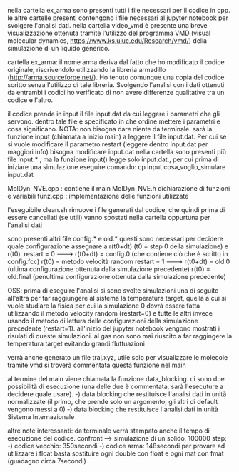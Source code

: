 nella cartella ex_arma sono presenti tutti i file necessari per il codice in cpp. 
le altre cartelle presenti contengono i file necessari al jupyter notebook per svolgere l'analisi dati. 
nella cartella video_vmd è presente una breve visualizzazione ottenuta tramite l'utilizzo del programma VMD
(visual molecular dynamics, https://www.ks.uiuc.edu/Research/vmd/) della simulazione di un liquido generico.

cartella ex_arma:
  il nome arma deriva dal fatto che ho modificato il codice originale, riscrivendolo utilizzando la libreria
  armadillo (http://arma.sourceforge.net/). Ho tenuto comunque una copia del codice scritto senza l'utilizzo di tale libreria. 
  Svolgendo l'analisi con i dati ottenuti da entrambi i codici ho verificato di non avere differenze qualitative
  tra un codice e l'altro.

il codice prende in input il file input.dat da cui leggere i parametri che gli servono. 
dentro tale file è specificato in che ordine mettere i parametri e cosa significano.
NOTA: non bisogna dare niente da terminale. sarà la funzione input (chiamata a inizio main)
a leggere il file input.dat. Per cui se si vuole modificare il parametro restart 
(leggere dentro input.dat per maggiori info) bisogna modificare input.dat
nella cartella sono presenti più file input.* , ma la funzione input() legge solo input.dat., 
per cui prima di iniziare una simulazione eseguire comando: cp input.cosa_voglio_simulare input.dat

MolDyn_NVE.cpp : contiene il main
MolDyn_NVE.h dichiarazione di funzioni e variabili
funz.cpp : implementazione delle funzioni utilizzate

l'eseguibile clean.sh rimuove i file generati dal codice, 
che quindi prima di essere cancellati (se utili) vanno spostati nella cartella oppurtuna per l'analisi dati

sono presenti altri file config.* e old.*
questi sono necessari per decidere quale configurazione assegnare a r(t0+dt) (t0 = step 0 della simulazione) e r(t0).
restart = 0 ---> r(t0+dt) = config.0 (che contiene ciò che è scritto in config.fcc)
		 r(t0) = metodo velocità random
restart = 1 ---> r(t0+dt) = old.0 (ultima configurazione ottenuta dalla simulazione precedente)
		 r(t0) = old.final (penultima configurazione ottenuta dalla simulazione precedente)

OSS: prima di eseguire l'analisi si sono svolte simulazioni una di seguito all'altra per far raggiungere
al sistema la temperatura target, quella a cui si vuole studiare la fisica
per cui la simulazione 0 dovrà essere fatta utilizzando il metodo velocity random (restart=0)
e tutte le altri invece usando il metodo di lettura delle configurazioni della simulazione precedente (restart=1).
all'inizio del jupyter notebook vengono mostrati i risulati di queste simulazioni.
al gas non sono mai riuscito a far raggingere la temperatura target evitando grandi fluttuazioni 
 
verrà anche generato un file traj.xyz, utile solo per visualizzare le molecole tramite vmd
si troverà commentata questa funzione nel main

al termine del main viene chiamata la funzione data_blocking. 
ci sono due possibilità di esecuzione (una delle due è commentata, sarà l'esecuture a decidere quale usare).
	-) data blocking che restituisce l'analisi dati in unità normalizzate (il primo, che prende solo un argomento,
	   gli altri di default vengono messi a 0)
	-) data blocking che restituisce l'analisi dati in unità Sistema Internazionale 

altre note interessanti:
da terminale verrà stampato anche il tempo di esecuzione del codice.
confronti--> simulazione di un solido, 100000 step:
		-) codice vecchio: 350secondi
		-) codice arma: 148secondi
per provare ad utilizzare i float basta sostituire ogni double con float e ogni mat con fmat (guadagno circa 7secondi)


